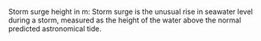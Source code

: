Storm surge height in m: Storm surge is the unusual rise in seawater level during a storm, measured as the height of the water above the normal predicted astronomical tide.
